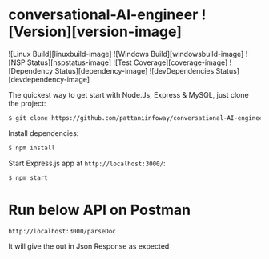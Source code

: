 

# conversational-AI-engineer   ![Version][version-image]

![Linux Build][linuxbuild-image]
![Windows Build][windowsbuild-image]
![NSP Status][nspstatus-image]
![Test Coverage][coverage-image]
![Dependency Status][dependency-image]
![devDependencies Status][devdependency-image]

The quickest way to get start with Node.Js, Express & MySQL, just clone the project:

```bash
$ git clone https://github.com/pattaniinfoway/conversational-AI-engineer.git
```

Install dependencies:

```bash
$ npm install
```

Start Express.js app at `http://localhost:3000/`:

```bash
$ npm start
```

# Run below API on Postman

```bash
http://localhost:3000/parseDoc
```

It will give the out in  Json Response as expected
